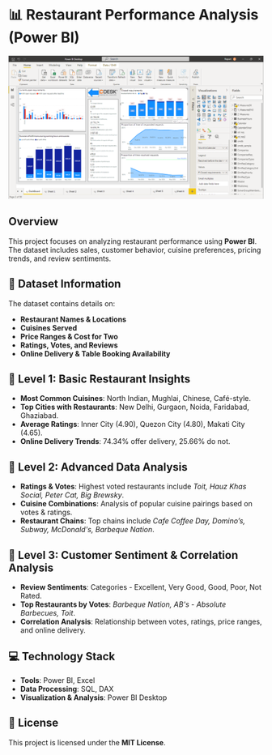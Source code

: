 # 📊 Restaurant Performance Analysis (Power BI)
<img src="https://github.com/Parthadee/Food-Industry-Analyze/blob/2cb9986af9874e7da588f343fec22cb742481e19/Powerbi/Ukazka-reportu-v-Power-BI-1280x719.png"/>

## Overview
This project focuses on analyzing restaurant performance using **Power BI**. The dataset includes sales, customer behavior, cuisine preferences, pricing trends, and review sentiments.

## 📂 Dataset Information
The dataset contains details on:
- **Restaurant Names & Locations**
- **Cuisines Served**
- **Price Ranges & Cost for Two**
- **Ratings, Votes, and Reviews**
- **Online Delivery & Table Booking Availability**

## 🔹 Level 1: Basic Restaurant Insights
- **Most Common Cuisines**: North Indian, Mughlai, Chinese, Café-style.
- **Top Cities with Restaurants**: New Delhi, Gurgaon, Noida, Faridabad, Ghaziabad.
- **Average Ratings**: Inner City (4.90), Quezon City (4.80), Makati City (4.65).
- **Online Delivery Trends**: 74.34% offer delivery, 25.66% do not.

## 🔹 Level 2: Advanced Data Analysis
- **Ratings & Votes**: Highest voted restaurants include *Toit, Hauz Khas Social, Peter Cat, Big Brewsky*.
- **Cuisine Combinations**: Analysis of popular cuisine pairings based on votes & ratings.
- **Restaurant Chains**: Top chains include *Cafe Coffee Day, Domino’s, Subway, McDonald's, Barbeque Nation*.

## 🔹 Level 3: Customer Sentiment & Correlation Analysis
- **Review Sentiments**: Categories - Excellent, Very Good, Good, Poor, Not Rated.
- **Top Restaurants by Votes**: *Barbeque Nation, AB's - Absolute Barbecues, Toit*.
- **Correlation Analysis**: Relationship between votes, ratings, price ranges, and online delivery.

## 💻 Technology Stack
- **Tools**: Power BI, Excel  
- **Data Processing**: SQL, DAX  
- **Visualization & Analysis**: Power BI Desktop  

## 📜 License
This project is licensed under the **MIT License**.
